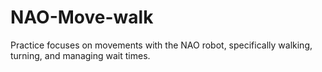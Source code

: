 # NAO-Move-walk
Practice focuses on movements with the NAO robot, specifically walking, turning, and managing wait times.
